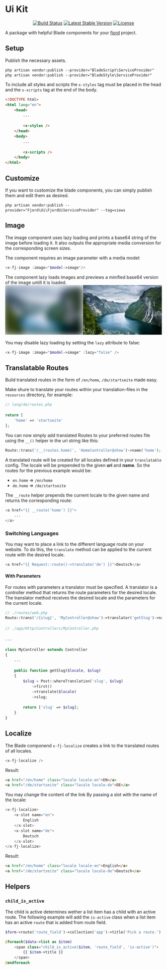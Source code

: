 # Ui Kit

<center>
	<p>
		<a href="https://github.com/aw-studio/fjord-ui-kit/actions"><img src="https://github.com/aw-studio/fjord-ui-kit/workflows/tests/badge.svg" alt="Build Status"></a>
		<a href="https://packagist.org/packages/aw-studio/fjord-ui-kit"><img src="https://img.shields.io/github/v/release/aw-studio/fjord-ui-kit?color=%2383c2ff&label=stable" alt="Latest Stable Version"></a>
		<a href="https://packagist.org/packages/aw-studio/fjord-ui-kit"><img src="https://img.shields.io/github/license/aw-studio/fjord-ui-kit?color=%2331c653" alt="License"></a>
	</p>
</center>

A package with helpful Blade components for your
[fjord](https://github.com/aw-studio/fjord) project.

## Setup

Publish the necessary assets.

```shell
php artisan vendor:publish --provider="BladeScript\ServiceProvider"
php artisan vendor:publish --provider="BladeStyle\ServiceProvider"
```

To include all styles and scripts the `x-styles` tag must be placed in the head
and the `x-scripts` tag at the end of the body.

```html
<!DOCTYPE html>
<html lang="en">
	<head>
		...

		<x-styles />
	</head>
	<body>
		...

		<x-scripts />
	</body>
</html>
```

## Customize

If you want to customize the blade components, you can simply publish them and
edit them as desired.

```shell
php artisan vendor:publish --provider="Fjord\Ui\FjordUiServiceProvider" --tag=views
```

## Image

The image component uses lazy loading and prints a base64 string of the image
before loading it. It also outputs the appropriate media conversion for the
corresponding screen sizes.

The component requires an image parameter with a media model:

```php
<x-fj-image :image="$model->image"/>
```

The component lazy loads images and previews a minified base64 version of the
image untill it is loaded. ![fjord lazy loading](./lazy.png)

You may disable lazy loading by setting the `lazy` attribute to false:

```php
<x-fj-image :image="$model->image" :lazy="false" />
```

## Translatable Routes

Build translated routes in the form of `/en/home`, `/de/startseite` made easy.

Make shure to translate your routes within your translation-files in the
`resources` directory, for example:

```php
// lang/de/routes.php

return [
    'home' => 'startseite'
];
```

You can now simply add translated Routes to your preferred routes file using the
`__()` helper in the uri string like this:

```php
Route::trans('/__(routes.home)', 'HomeController@show')->name('home');
```

A translated route will be created for all locales defined in your
`translatable` config. The locale will be prepended to the given **uri** and
**name**. So the routes for the previous example would be:

-   `en.home` => `/en/home`
-   `de.home` => `/de/startseite`

The `__route` helper prepends the current locale to the given name and returns
the corresponding route:

```php
<a href="{{ __route('home') }}">
    ...
</a>
```

### Switching Languages

You may want to place a link to the different language route on your website. To
do this, the `translate` method can be applied to the current route with the
desired locale.

```php
<a href="{{ Request::route()->translate('de') }}">Deutsch</a>
```

#### With Parameters

For routes with parameters a translator must be specified. A translator is a
controller method that returns the route parameters for the desired locale. The
translator method receives the desired locale and the parameters for the current
locale.

```php
// ./routes/web.php
Route::trans('/{slug}', 'MyController@show')->translator('getSlug')->name('home');

// ./app/Http/Controllers/MyController.php

...

class MyController extends Controller
{
	...

	public function getSlug($locale, $slug)
	{
		$slug = Post::whereTranslation('slug', $slug)
			->first()
			->translate($locale)
			->slug;

		return ['slug' => $slug];
	}
}
```

## Localize

The Blade componend `x-fj-localize` creates a link to the translated routes of
all locales.

```php
<x-fj-localize />
```

Result:

```html
<a href="/en/home" class="locale locale-en">EN</a>
<a href="/de/startseite" class="locale locale-de">DE</a>
```

You may change the content of the link By passing a slot with the name of the
locale:

```php
<x-fj-localize>
	<x-slot name="en">
		English
	</x-slot>
	<x-slot name="de">
		Deutsch
	</x-slot>
</x-fj-localize>
```

Result:

```html
<a href="/en/home" class="locale locale-en">English</a>
<a href="/de/startseite" class="locale locale-de">Deutsch</a>
```

## Helpers

### `child_is_active`

The child is active determines wether a list item has a child with an active
route. The following example will add the `is-active` class when a list item has
an active `route` that is added from route field.

```php
$form->route('route_field')->collection('app')->title('Pick a route.');
```

```php
@foreach($data->list as $item)
	<span class="child_is_active($item, 'route_field', 'is-active')">
		{{ $item->title }}
	</span>
@endforeach
```
